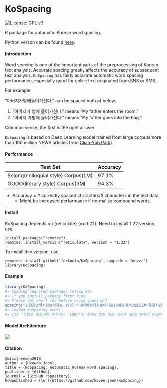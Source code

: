 
<!-- README.md is generated from README.Rmd. Please edit that file -->

# KoSpacing

<!-- badges: start -->

[![License: GPL
v3](https://img.shields.io/badge/License-GPL%20v3-blue.svg)](http://www.gnu.org/licenses/gpl-3.0)
<!-- badges: end -->

R package for automatic Korean word spacing.

Python verson can be found
[here](https://github.com/haven-jeon/PyKoSpacing).

#### Introduction

Word spacing is one of the important parts of the preprocessing of
Korean text analysis. Accurate spacing greatly affects the accuracy of
subsequent text analysis. `KoSpacing` has fairly accurate automatic word
spacing performance, especially good for online text originated from SNS
or SMS.

For example.

“아버지가방에들어가신다.” can be spaced both of below.

1.  “아버지가 방에 들어가신다.” means “My father enters the room.”
2.  “아버지 가방에 들어가신다.” means “My father goes into the bag.”

Common sense, the first is the right answer.

`KoSpacing` is based on Deep Learning model trained from large
corpus(more than 100 million NEWS articles from [Chan-Yub
Park](https://github.com/mrchypark)).

#### Performance

| Test Set                            | Accuracy |
|-------------------------------------|----------|
| Sejong(colloquial style) Corpus(1M) | 97.1%    |
| OOOO(literary style) Corpus(3M)     | 94.3%    |

-   Accuracy = \# correctly spaced characters/# characters in the test
    data.
    -   Might be increased performance if normalize compound words.

#### Install

KoSpacing depends on {reticulate} (== 1.22). Need to install 1.22
version, use

    install.packages("remotes")
    remotes::install_version("reticulate", version = "1.22")

To install dev version, use

    remotes::install_github('forkonlp/KoSpacing', upgrade = "never")
    library(KoSpacing)

#### Example

``` r
library(KoSpacing)
#> Loading required package: reticulate
#> If you install package first fime,
#> Please set_env() run before using spacing()
spacing("김형호영화시장분석가는'1987'의네이버영화정보네티즌10점평에서언급된단어들을지난해12월27일부터올해1월10일까지통계프로그램R과KoNLP패키지로텍스트마이닝하여분석했다.")
#> loaded KoSpacing model!
#> [1] "김형호 영화시장 분석가는 '1987'의 네이버 영화 정보 네티즌 10점 평에서 언급된 단어들을 지난해 12월 27일부터 올해 1월 10일까지 통계 프로그램 R과 KoNLP 패키지로 텍스트마이닝하여 분석했다."
```

#### Model Architecture

![](arch.png)

#### Citation

``` markdowns
@misc{heewon2018,
author = {Heewon Jeon},
title = {KoSpacing: Automatic Korean word spacing},
publisher = {GitHub},
journal = {GitHub repository},
howpublished = {\url{https://github.com/haven-jeon/KoSpacing}}
```
